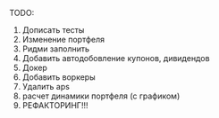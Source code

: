 TODO:
1. Дописать тесты
2. Изменение портфеля
2. Ридми заполнить 
3. Добавить автодобовление купонов, дивидендов
5. Докер
6. Добавить воркеры
7. Удалить aps
8. расчет динамики портфеля (с графиком)
9. РЕФАКТОРИНГ!!!
